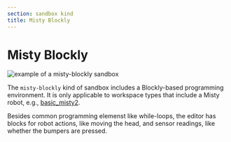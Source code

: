 ```yaml
---
section: sandbox kind
title: Misty Blockly
---
```


# Misty Blockly

![example of a misty-blockly sandbox](figures/misty-blockly-example-20230205.jpg)

The `misty-blockly` kind of sandbox includes a Blockly-based programming environment.
It is only applicable to workspace types that include a Misty robot, e.g.,
[basic_misty2](/workspaces/basic_misty2).

Besides common programming elemenst like while-loops, the editor has blocks for
robot actions, like moving the head, and sensor readings, like whether the
bumpers are pressed.
